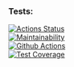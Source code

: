 ### Tests:

[![Actions Status](https://github.com/Re-Dnor/frontend-project-lvl2/workflows/hexlet-check/badge.svg)](https://github.com/Re-Dnor/frontend-project-lvl2/actions)<br>
[![Maintainability](https://api.codeclimate.com/v1/badges/71377ee8a77f2dd03481/maintainability)](https://codeclimate.com/github/Re-Dnor/frontend-project-lvl2/maintainability)<br>
[![Github Actions](https://github.com/Re-Dnor/frontend-project-lvl2/actions/workflows/lint-check.yml/badge.svg)](https://github.com/Re-Dnor/frontend-project-lvl2/actions/workflows/lint-check.yml)<br>
[![Test Coverage](https://api.codeclimate.com/v1/badges/71377ee8a77f2dd03481/test_coverage)](https://codeclimate.com/github/Re-Dnor/frontend-project-lvl2/test_coverage)<br>
